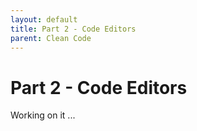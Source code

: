 ```yaml
---
layout: default
title: Part 2 - Code Editors
parent: Clean Code
---
```


# Part 2 - Code Editors

Working on it ...
